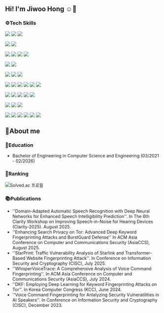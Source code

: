 ## Hi! I'm Jiwoo Hong ☺️👋

### ⚙️Tech Skills
<img src="https://img.shields.io/badge/python-%233776AB.svg?&style=for-the-badge&logo=python&logoColor=white" /> </a>
<img src="https://img.shields.io/badge/pytorch-%23EE4C2C.svg?&style=for-the-badge&logo=pytorch&logoColor=white" /></a>
<img src="https://img.shields.io/badge/scikit--learn-%23F7931E.svg?&style=for-the-badge&logo=scikit-learn&logoColor=black" />

<img src="https://img.shields.io/badge/unity-%23000000.svg?&style=for-the-badge&logo=unity&logoColor=white" /> </a>
<img src="https://img.shields.io/badge/c%23-%23239120.svg?style=for-the-badge&logo=c-sharp&logoColor=white"/>

<img src="https://img.shields.io/badge/python-%233776AB.svg?&style=for-the-badge&logo=python&logoColor=white" /> </a>
<img src="https://img.shields.io/badge/pytorch-%23EE4C2C.svg?&style=for-the-badge&logo=pytorch&logoColor=white" /></a>
<img src="https://img.shields.io/badge/tensorflow-%23FF6F00.svg?&style=for-the-badge&logo=tensorflow&logoColor=white" /></a>
<img src="https://img.shields.io/badge/scikit--learn-%23F7931E.svg?&style=for-the-badge&logo=scikit-learn&logoColor=black" />

<img src="https://img.shields.io/badge/python-%233776AB.svg?&style=for-the-badge&logo=python&logoColor=white" /> </a>
<img src="https://img.shields.io/badge/Amazon AWS-232F3E.svg?&style=for-the-badge&logo=Amazon AWS&logoColor=white" />


<img src="https://img.shields.io/badge/python-%233776AB.svg?&style=for-the-badge&logo=python&logoColor=white" /> </a>
<img src="https://img.shields.io/badge/pytorch-%23EE4C2C.svg?&style=for-the-badge&logo=pytorch&logoColor=white" /></a>
<img src="https://img.shields.io/badge/ros-%2322314E.svg?&style=for-the-badge&logo=ros&logoColor=white" />

<img src="https://img.shields.io/badge/python-%233776AB.svg?&style=for-the-badge&logo=python&logoColor=white" /> </a>
<img src="https://img.shields.io/badge/pytorch-%23EE4C2C.svg?&style=for-the-badge&logo=pytorch&logoColor=white" /></a>
<img src="https://img.shields.io/badge/linux-FCC624?style=for-the-badge&logo=linux&logoColor=black"></a>
<img src="https://img.shields.io/badge/Raspberry Pi-C51A4A?style=flat-square&logo=Raspberry Pi&logoColor=white"/></a>
<img src="https://img.shields.io/badge/Anaconda-44A833.svg?&style=for-the-badge&logo=Anaconda&logoColor=white" /> </a>
<img src="https://img.shields.io/badge/Docker-2496ED?style=flat&logo=Docker&logoColor=white"/> 



<img src="https://img.shields.io/badge/python-%233776AB.svg?&style=for-the-badge&logo=python&logoColor=white" /> </a>
<img src="https://img.shields.io/badge/C-A8B9CC.svg?&style=for-the-badge&logo=c%2B%2B&logoColor=white" /></a>
<img src="https://img.shields.io/badge/c++-00599C?style=for-the-badge&logo=c%2B%2B&logoColor=white"></a>
<img src="https://img.shields.io/badge/c%23-%23239120.svg?style=for-the-badge&logo=c-sharp&logoColor=white"/></a>
<img src="https://img.shields.io/badge/java-%23007396.svg?&style=for-the-badge&logo=java&logoColor=white" />

<img src="https://img.shields.io/badge/pytorch-%23EE4C2C.svg?&style=for-the-badge&logo=pytorch&logoColor=white" /></a>
<img src="https://img.shields.io/badge/tensorflow-%23FF6F00.svg?&style=for-the-badge&logo=tensorflow&logoColor=white" /></a>
<img src="https://img.shields.io/badge/scikit--learn-%23F7931E.svg?&style=for-the-badge&logo=scikit-learn&logoColor=black" />


<img src="https://img.shields.io/badge/ros-%2322314E.svg?&style=for-the-badge&logo=ros&logoColor=white" /></a>
<img src="https://img.shields.io/badge/unity-%23000000.svg?&style=for-the-badge&logo=unity&logoColor=white" /> </a>
<img src="https://img.shields.io/badge/Amazon AWS-232F3E.svg?&style=for-the-badge&logo=Amazon AWS&logoColor=white" /> </a>
<img src="https://img.shields.io/badge/mysql-4479A1?style=for-the-badge&logo=mysql&logoColor=white"> </a>
<img src="https://img.shields.io/badge/Anaconda-44A833.svg?&style=for-the-badge&logo=Anaconda&logoColor=white" /> </a>
<img src="https://img.shields.io/badge/Docker-2496ED?style=for-the-badge&logo=Docker&logoColor=white"/> 


<!--
**hjiwoo27/hjiwoo27** is a ✨ _special_ ✨ repository because its `README.md` (this file) appears on your GitHub profile.

Here are some ideas to get you started:

- 🔭 I’m currently working on ...
- 🌱 I’m currently learning ...
- 👯 I’m looking to collaborate on ...
- 🤔 I’m looking for help with ...
- 💬 Ask me about ...
- 📫 How to reach me: ...
- 😄 Pronouns: ...
- ⚡ Fun fact: ...
-->


## 💬About me 

### 🏫Education
- Bachelor of Engineering in Computer Science and Engineering (03/2021 - 02/2026)

### 🏅Ranking
![Solved.ac 프로필](http://mazassumnida.wtf/api/v2/generate_badge?boj=hjiwoo0914)


### 📚Publications
- ''Domain-Adapted Automatic Speech Recognition with Deep Neural Networks for Enhanced Speech Intelligibility Prediction''. In The 6th Clarity Workshop on Improving Speech-in-Noise for Hearing Devices (Clarity-2025). August 2025.
- ''Enhancing Search Privacy on Tor: Advanced Deep Keyword Fingerprinting Attacks and BurstGuard Defense'' In ACM Asia Conference on Computer and Communications Security (AsiaCCS), August 2025.
- ''StarPrint: Traffic Vulnerability Analysis of Starlink and Transformer-Based Website Fingerprinting Attack''. In Conference on Information Security and Cryptography (CISC), July 2025.
- ''WhisperVoiceTrace: A Comprehensive Analysis of Voice Command Fingerprinting''. In ACM Asia Conference on Computer and Communications Security (AsiaCCS), July 2024.
- ''DKF: Employing Deep Learning for Keyword Fingerprinting Attacks on Tor''. In Korea Computer Congress (KCC), June 2024.
- ''Voice Command Fingerprinting for Anlalyzing Security Vulneratilities in AI Speakers''. In Conference on Information Security and Cryptography (CISC), December 2023.

